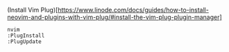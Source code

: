 (Install Vim Plug)[https://www.linode.com/docs/guides/how-to-install-neovim-and-plugins-with-vim-plug/#install-the-vim-plug-plugin-manager]

```
nvim
:PlugInstall
:PlugUpdate
```
